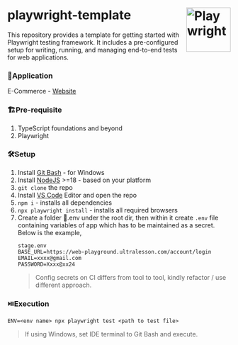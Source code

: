 # playwright-template <img align="right" src="https://playwright.dev/img/playwright-logo.svg" width="auto" height="100" title='Playwright'/>

This repository provides a template for getting started with Playwright testing framework. It includes a pre-configured setup for writing, running, and managing end-to-end tests for web applications.

### 🧩Application
E-Commerce - [Website](https://web-playground.ultralesson.com)

### 🏗️Pre-requisite
1. TypeScript foundations and beyond
2. Playwright

### 🛠️Setup
1. Install [Git Bash](https://git-scm.com/downloads) - for Windows
2. Install [NodeJS](https://nodejs.org/en) >=18 - based on your platform
3. `git clone` the repo
4. Install [VS Code](https://code.visualstudio.com/) Editor and open the repo
5. `npm i` - installs all dependencies
6. `npx playwright install` - installs all required browsers
7. Create a folder 📁.env under the root dir, then within it create `.env` file containing variables of app which has to be maintained as a secret. Below is the example,
   ```env
   stage.env
   BASE_URL=https://web-playground.ultralesson.com/account/login
   EMAIL=xxxx@gmail.com
   PASSWORD=Xxxx@xx24
   ```
   > Config secrets on CI differs from tool to tool, kindly refactor / use different approach.

### ⏯️Execution
`ENV=<env name> npx playwright test <path to test file>`
> If using Windows, set IDE terminal to Git Bash and execute.
